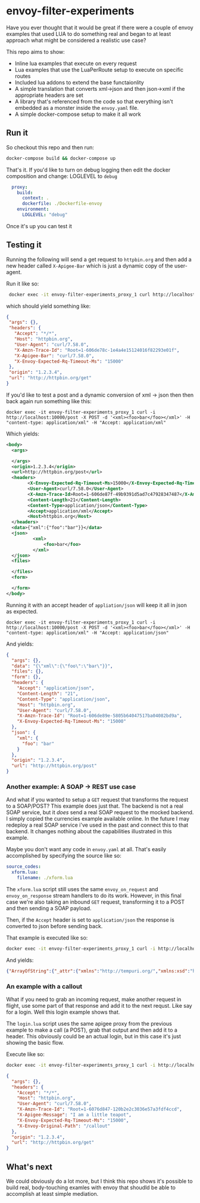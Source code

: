 # envoy-filter-experiments
Have you ever thought that it would be great if there were a couple of envoy 
examples that used LUA to do something real and began to at least approach
what might be considered a realistic use case?

This repo aims to show:
* Inline lua examples that execute on every request
* Lua examples that use the LuaPerRoute setup to execute on specific routes
* Included lua addons to extend the base functaionlity
* A simple translation that converts xml->json and then json->xml if the 
appropriate headers are set
* A library that's referenced from the code so that everything isn't embedded
as a monster inside the `envoy.yaml` file.
* A simple docker-compose setup to make it all work

## Run it
So checkout this repo and then run:

```bash
docker-compose build && docker-compose up
```

That's it. If you'd like to turn on debug logging then edit the docker
composition and change: LOGLEVEL to `debug`

```yaml
  proxy:
    build:
      context: .
      dockerfile: ./Dockerfile-envoy
    environment:
      LOGLEVEL: "debug"
```

Once it's up you can test it

## Testing it
Running the following will send a get request to `httpbin.org` and then add
a new header called `X-Apigee-Bar` which is just a dynamic copy of the user-agent.

Run it like so:

```bash
 docker exec -it envoy-filter-experiments_proxy_1 curl http://localhost:10000/get
 ```
 which should yield something like:
 ```json
 {
  "args": {},
  "headers": {
    "Accept": "*/*",
    "Host": "httpbin.org",
    "User-Agent": "curl/7.58.0",
    "X-Amzn-Trace-Id": "Root=1-606de78c-1e4a4e15124016f82293e01f",
    "X-Apigee-Bar": "curl/7.58.0",
    "X-Envoy-Expected-Rq-Timeout-Ms": "15000"
  },
  "origin": "1.2.3.4",
  "url": "http://httpbin.org/get"
}
 ```

 If you'd like to test a post and a dynamic conversion of xml -> json then then back
 again run something like this:

```
docker exec -it envoy-filter-experiments_proxy_1 curl -i http://localhost:10000/post -X POST -d '<xml><foo>bar</foo></xml>' -H "content-type: application/xml" -H "Accept: application/xml"
```
Which yields:
```xml
<body>
  <args>

  </args>
  <origin>1.2.3.4</origin>
  <url>http://httpbin.org/post</url>
  <headers>
        <X-Envoy-Expected-Rq-Timeout-Ms>15000</X-Envoy-Expected-Rq-Timeout-Ms>
        <User-Agent>curl/7.58.0</User-Agent>
        <X-Amzn-Trace-Id>Root=1-606de87f-49b9391d5ad7c47928347487</X-Amzn-Trace-Id>
        <Content-Length>21</Content-Length>
        <Content-Type>application/json</Content-Type>
        <Accept>application/xml</Accept>
        <Host>httpbin.org</Host>
  </headers>
  <data>{"xml":{"foo":"bar"}}</data>
  <json>
          <xml>
              <foo>bar</foo>
          </xml>
  </json>
  <files>

  </files>
  <form>

  </form>
</body>
```

Running it with an accept header of `appliation/json` will keep it all in json as expected.
```
docker exec -it envoy-filter-experiments_proxy_1 curl -i http://localhost:10000/post -X POST -d '<xml><foo>bar</foo></xml>' -H "content-type: application/xml" -H "Accept: application/json"
```
And yields:
```json
{
  "args": {},
  "data": "{\"xml\":{\"foo\":\"bar\"}}",
  "files": {},
  "form": {},
  "headers": {
    "Accept": "application/json",
    "Content-Length": "21",
    "Content-Type": "application/json",
    "Host": "httpbin.org",
    "User-Agent": "curl/7.58.0",
    "X-Amzn-Trace-Id": "Root=1-606de89e-5805b64047517ba04082bd9a",
    "X-Envoy-Expected-Rq-Timeout-Ms": "15000"
  },
  "json": {
    "xml": {
      "foo": "bar"
    }
  },
  "origin": "1.2.3.4",
  "url": "http://httpbin.org/post"
}
```

### Another example: A SOAP -> REST use case
And what if you wanted to setup a `GET` request that transforms the request to a
SOAP/POST? This example does just that. The backend is not a real SOAP service,
but it *does* send a real SOAP request to the mocked backend. I simply copied
the currencies example available online. In the future I may redeploy a real SOAP
service i've used in the past and connect this to that backend. It changes nothing
about the capabilities illustrated in this example.

Maybe you don't want any code in `envoy.yaml` at all. That's easily accomplished by specifying the source like so:

```yaml
source_codes:
  xform.lua:
    filename: ./xform.lua
```

The `xform.lua` script still uses the same `envoy_on_request` and `envoy_on_response`
stream handlers to do its work. However, in this final case we're also taking an 
inbound `GET` request, transforming it to a POST and then sending a SOAP payload.

Then, if the `Accept` header is set to `application/json` the response is converted
to json before sending back.

That example is executed like so:
```bash
docker exec -it envoy-filter-experiments_proxy_1 curl -i http://localhost:10000/xform -H "accept: application/json"
```

And yields:
```json
{"ArrayOfString":{"_attr":{"xmlns":"http://tempuri.org/","xmlns:xsd":"http://www.w3.org/2001/XMLSchema","xmlns:xsi":"http://www.w3.org/2001/XMLSchema-instance"},"string":["AED","AFN","ALL","AMD","ANG","AOA","ARS","AUD","AWG","AZN","BAM","BBD","BDT","BGN","BHD","BIF","BND","BOB","BRL","BSD","BWP","BYN","BZD","CAD","CDF","CHF","CLP","CNY","COP","CRC","CUP","CVE","CYP","CZK","DJF","DKK","DOP","DZD","EEK","EGP","ERN","ETB","EUR","FJD","GBP","GEL","GHS","GIP","GMD","GNF","GTQ","GYD","HKD","HNL","HRK","HTG","HUF","IDR","ILS","INR","IQD","IRR","ISK","JMD","JOD","JPY","KES","KGS","KHR","KMF","KRW","KWD","KZT","LAK","LBP","LKR","LRD","LSL","LTL","LVL","LYD","MAD","MDL","MGA","MKD","MMK","MNT","MOP","MRO","MRU","MTL","MUR","MVR","MWK","MXN","MYR","MZN","NAD","NGN","NIO","NOK","NPR","NZD","OMR","PAB","PEN","PGK","PHP","PKR","PLN","PYG","QAR","RON","RSD","RUB","RWF","SAR","SBD","SCR","SDG","SEK","SGD","SIT","SKK","SLL","SOS","SRD","SSP","STN","SVC"]}}
```

### An example with a callout
What if you need to grab an incoming request, make another request in flight,
use some part of that response and add it to the next requst. Like say for
a login. Well this login example shows that.

The `login.lua` script uses the same apigee proxy from the previous example to make 
a call (a POST), grab that output and then add it to a header. This obviously
could be an actual login, but in this case it's just showing the basic flow.

Execute like so:
```bash
docker exec -it envoy-filter-experiments_proxy_1 curl -i http://localhost:10000/callout
```

```json
{
  "args": {},
  "headers": {
    "Accept": "*/*",
    "Host": "httpbin.org",
    "User-Agent": "curl/7.58.0",
    "X-Amzn-Trace-Id": "Root=1-6076d847-120b2e2c3036e57a3fdf4ccd",
    "X-Apigee-Message": "I am a little teapot",
    "X-Envoy-Expected-Rq-Timeout-Ms": "15000",
    "X-Envoy-Original-Path": "/callout"
  },
  "origin": "1.2.3.4",
  "url": "http://httpbin.org/get"
}
```

## What's next
We could obviously do a lot more, but I think this repo shows it's possible to build real,
body-touching examles with envoy that shoudld be able to accomplish at least simple
mediation.
